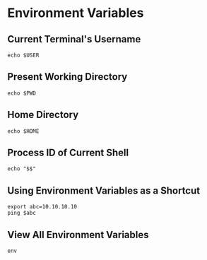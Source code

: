 # Environment Variables

## Current Terminal's Username

```text
echo $USER
```

## Present Working Directory

```text
echo $PWD
```

## Home Directory

```text
echo $HOME
```

## Process ID of Current Shell

```text
echo "$$"
```

## Using Environment Variables as a Shortcut

```text
export abc=10.10.10.10
ping $abc
```

## View All Environment Variables

```text
env
```

